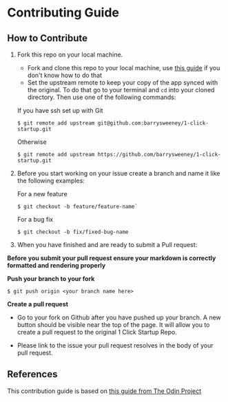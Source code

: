 # Contributing Guide

## How to Contribute
1. Fork this repo on your local machine.

    * Fork and clone this repo to your local machine, use [this guide](https://help.github.com/articles/fork-a-repo/) if you don't know how to do that
    * Set the upstream remote to keep your copy of the app synced with the original. To do that go to your terminal and `cd` into your cloned directory. Then use one of the following commands:

   If you have ssh set up with Git
   ```
   $ git remote add upstream git@github.com:barrysweeney/1-click-startup.git
   ```
   Otherwise
   ```
   $ git remote add upstream https://github.com/barrysweeney/1-click-startup.git
   ```

2. Before you start working on your issue create a branch and name it like the following examples:

   For a new feature
   ```
   $ git checkout -b feature/feature-name`
   ```
   For a bug fix
   ```
   $ git checkout -b fix/fixed-bug-name
   ```

3. When you have finished and are ready to submit a Pull request:

**Before you submit your pull request ensure your markdown is correctly formatted and rendering properly**

**Push your branch to your fork**
```
$ git push origin <your branch name here>
```
**Create a pull request**
* Go to your fork on Github after you have pushed up your branch. A new button should be visible near the top of the page. It will allow you to create a pull request to the original 1 Click Startup Repo.

* Please link to the issue your pull request resolves in the body of your pull request.

## References
This contribution guide is based on [this guide from The Odin Project](https://github.com/TheOdinProject/curriculum/blob/master/CONTRIBUTING.md)
